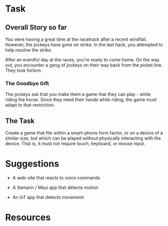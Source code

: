 # Task

## Overall Story so far

You were having a great time at the racetrack after a recent windfall.  
However, the jockeys have gone on strike.  In the last hack, you attempted to help resolve the strike.

After an eventful day at the races, you're ready to come home.  On the way out, you encounter a gang of jockeys on their way back from the picket line.  They look forlorn.


### The Goodbye Gift

The jockeys ask that you make them a game that they can play - while riding the horse.  Since they need their hands while riding, the game must adapt to that restriction.


## The Task

Create a game that fits within a smart-phone form factor, or on a device of a similar size, but which can be played without physically interacting with the device.  That is, it must not require touch, keyboard, or mouse input.

# Suggestions

* A web-site that reacts to voice commands

* A Xamarin / Maui app that detects motion

* An IoT app that detects movement


# Resources




